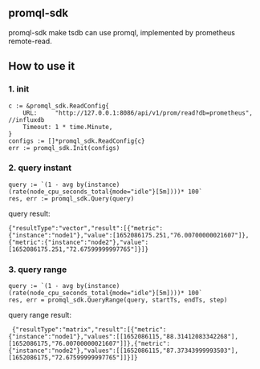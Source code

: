 
## promql-sdk

promql-sdk make tsdb can use promql, implemented by prometheus remote-read.

## How to use it

### 1. init

```
c := &promql_sdk.ReadConfig{
    URL:     "http://127.0.0.1:8086/api/v1/prom/read?db=prometheus",    //influxdb
    Timeout: 1 * time.Minute,
}
configs := []*promql_sdk.ReadConfig{c}
err := promql_sdk.Init(configs)
```

### 2. query instant

```
query := `(1 - avg by(instance) (rate(node_cpu_seconds_total{mode="idle"}[5m])))* 100`
res, err := promql_sdk.Query(query)
```

query result:
```
{"resultType":"vector","result":[{"metric":{"instance":"node1"},"value":[1652086175.251,"76.00700000021607"]},{"metric":{"instance":"node2"},"value":[1652086175.251,"72.67599999997765"]}]}
```

### 3. query range

```
query := `(1 - avg by(instance) (rate(node_cpu_seconds_total{mode="idle"}[5m])))* 100`
res, err = promql_sdk.QueryRange(query, startTs, endTs, step)
```

query range result:
```
 {"resultType":"matrix","result":[{"metric":{"instance":"node1"},"values":[[1652086115,"88.31412083342268"],[1652086175,"76.00700000021607"]]},{"metric":{"instance":"node2"},"values":[[1652086115,"87.37343999993503"],[1652086175,"72.67599999997765"]]}]}
```
